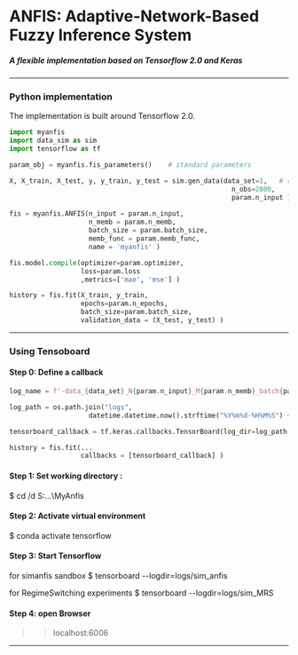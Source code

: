 # ANFIS: Adaptive-Network-Based Fuzzy Inference System 
#####  A flexible implementation based on Tensorflow 2.0 and Keras
---
### Python implementation
The implementation is built around Tensorflow 2.0. 

```python
import myanfis
import data_sim as sim
import tensorflow as tf

param_obj = myanfis.fis_parameters()    # standard parameters

X, X_train, X_test, y, y_train, y_test = sim.gen_data(data_set=1,   # regression-type
                                                        n_obs=2080, 
                                                        param.n_input )
                                                        
fis = myanfis.ANFIS(n_input = param.n_input, 
                    n_memb = param.n_memb, 
                    batch_size = param.batch_size, 
                    memb_func = param.memb_func,
                    name = 'myanfis' )

fis.model.compile(optimizer=param.optimizer, 
                  loss=param.loss 
                  ,metrics=['mae', 'mse'] )

history = fis.fit(X_train, y_train, 
                  epochs=param.n_epochs, 
                  batch_size=param.batch_size,
                  validation_data = (X_test, y_test) )  
```
---
### Using Tensoboard
#### Step 0: Define a callback
```python
log_name = f'-data_{data_set}_N{param.n_input}_M{param.n_memb}_batch{param.batch_size}_{param.memb_func}_{param.optimizer}_{param.loss}'

log_path = os.path.join("logs", 
                    datetime.datetime.now().strftime("%Y%m%d-%H%M%S") + log_name )

tensorboard_callback = tf.keras.callbacks.TensorBoard(log_dir=log_path, histogram_freq=1)

history = fis.fit(...
                  callbacks = [tensorboard_callback] )  

```



#### Step 1: Set working directory : 
$ cd /d S:\...\MyAnfis

#### Step 2: Activate virtual environment
$ conda activate tensorflow

#### Step 3: Start Tensorflow
for simanfis sandbox
$ tensorboard --logdir=logs/sim_anfis

for RegimeSwitching experiments
$ tensorboard --logdir=logs/sim_MRS

#### Step 4: open Browser
>> localhost:6006

---
